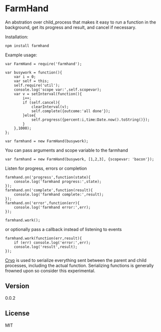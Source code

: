 FarmHand
=========

An abstration over child_process that makes it easy to run a function in the background, get its progress and result, and cancel if necessary.

Installation:

    npm install farmhand

Example usage:

    var FarmHand = require('farmhand');

    var busywork = function(){
        var i = 0;
        var self = this;
        self.require('util');
        console.log('scope var:',self.scopevar);
        var v = setInterval(function(){
            i++;
            if (self.cancel){
                clearInterval(v);
                self.complete({outcome:'all done'});
            }else{
                self.progress({percent:i,time:Date.now().toString()});
            }
        },1000);
    };

    var farmhand = new FarmHand(busywork);

You can pass arguments and scope variable to the farmhand

    var farmhand = new FarmHand(busywork, [1,2,3], {scopevar: 'bacon'});

Listen for progress, errors or completion

    farmhand.on('progress',function(state){
        console.log('farmhand progress:',state);
    });
    farmhand.on('complete',function(result){
        console.log('farmhand complete:',result);
    });
    farmhand.on('error',function(err){
        console.log('farmhand error:',err);
    });

    farmhand.work();

or optionally pass a callback instead of listening to events

    farmhand.work(function(err,result){
        if (err) console.log('error:',err);
        console.log('result',result);
    });

[Cryo](https://github.com/hunterloftis/cryo) is used to serialize everything sent between the parent and child processes, including the actual function.
Serializing functions is generally frowned upon so consider this experimental.

Version
-

0.0.2

License
-

MIT